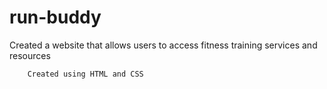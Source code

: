 # run-buddy
Created a website that allows users to access fitness training services and resources

        Created using HTML and CSS
